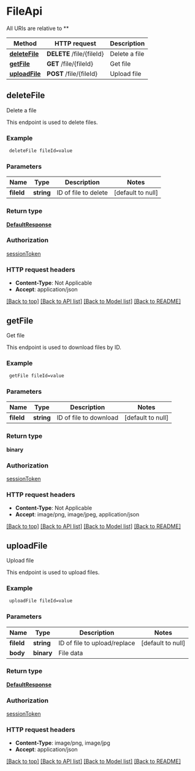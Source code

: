 # FileApi

All URIs are relative to **

Method | HTTP request | Description
------------- | ------------- | -------------
[**deleteFile**](FileApi.md#deleteFile) | **DELETE** /file/{fileId} | Delete a file
[**getFile**](FileApi.md#getFile) | **GET** /file/{fileId} | Get file
[**uploadFile**](FileApi.md#uploadFile) | **POST** /file/{fileId} | Upload file



## deleteFile

Delete a file

This endpoint is used to delete files.

### Example

```bash
 deleteFile fileId=value
```

### Parameters


Name | Type | Description  | Notes
------------- | ------------- | ------------- | -------------
 **fileId** | **string** | ID of file to delete | [default to null]

### Return type

[**DefaultResponse**](DefaultResponse.md)

### Authorization

[sessionToken](../README.md#sessionToken)

### HTTP request headers

- **Content-Type**: Not Applicable
- **Accept**: application/json

[[Back to top]](#) [[Back to API list]](../README.md#documentation-for-api-endpoints) [[Back to Model list]](../README.md#documentation-for-models) [[Back to README]](../README.md)


## getFile

Get file

This endpoint is used to download files by ID.

### Example

```bash
 getFile fileId=value
```

### Parameters


Name | Type | Description  | Notes
------------- | ------------- | ------------- | -------------
 **fileId** | **string** | ID of file to download | [default to null]

### Return type

**binary**

### Authorization

[sessionToken](../README.md#sessionToken)

### HTTP request headers

- **Content-Type**: Not Applicable
- **Accept**: image/png, image/jpeg, application/json

[[Back to top]](#) [[Back to API list]](../README.md#documentation-for-api-endpoints) [[Back to Model list]](../README.md#documentation-for-models) [[Back to README]](../README.md)


## uploadFile

Upload file

This endpoint is used to upload files.

### Example

```bash
 uploadFile fileId=value
```

### Parameters


Name | Type | Description  | Notes
------------- | ------------- | ------------- | -------------
 **fileId** | **string** | ID of file to upload/replace | [default to null]
 **body** | **binary** | File data |

### Return type

[**DefaultResponse**](DefaultResponse.md)

### Authorization

[sessionToken](../README.md#sessionToken)

### HTTP request headers

- **Content-Type**: image/png, image/jpg
- **Accept**: application/json

[[Back to top]](#) [[Back to API list]](../README.md#documentation-for-api-endpoints) [[Back to Model list]](../README.md#documentation-for-models) [[Back to README]](../README.md)

